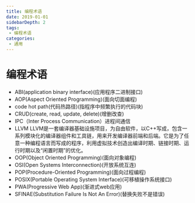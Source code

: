 ```yaml
---
title: 编程术语
date: 2019-01-01
sidebarDepth: 2
tags:
 - 编程术语
categories:
 - 通用
---
```

# 编程术语
- ABI(application binary interface)(应用程序二进制接口)
- AOP(Aspect Oriented Programming)(面向切面编程)
- code hot path(代码热路径)(指程序中频繁执行的代码块)
- CRUD(create, read, update, delete)(增删改查)
- IPC（Inter Process Communication）进程间通信
- LLVM LLVM是一套编译器基础设施项目，为自由软件，以C++写成，包含一系列模块化的编译器组件和工具链，用来开发编译器前端和后端。它是为了任意一种编程语言而写成的程序，利用虚拟技术创造出编译时期、链接时期、运行时期以及“闲置时期”的优化。
- OOP(Object Oriented Programming)(面向对象编程)
- OSI(Open Systems Interconnection)(开放系统互连)
- POP(Procedure-Oriented Programming)(面向过程编程)
- POSIX(Portable Operating System Interface)(可移植操作系统接口)
- PWA(Progressive Web App)(渐进式web应用)
- SFINAE(Substitution Failure Is Not An Error)(替换失败不是错误)





